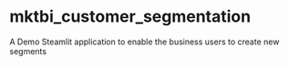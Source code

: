 # mktbi_customer_segmentation
A Demo Steamlit application to enable the business users to create new segments
